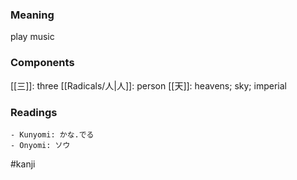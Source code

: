 ### Meaning

play music

### Components

[[三]]: three [[Radicals/人|人]]: person [[天]]: heavens; sky; imperial

### Readings

```
- Kunyomi: かな.でる
- Onyomi: ソウ
```

#kanji
